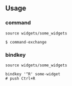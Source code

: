 
## Usage

### command

```
source widgets/some_widgets
```

```
$ command-exchange
```

### bindkey

```
source widgets/some_widgets
```

```
bindkey '^R' some-widget
# push Ctrl+R
```
